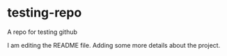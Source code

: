 # testing-repo
A repo for testing github

I am editing the README file. Adding some more details about the project.

